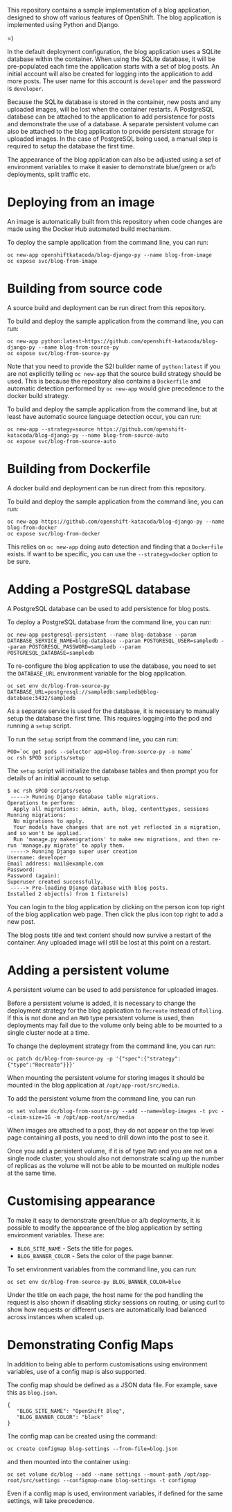 This repository contains a sample implementation of a blog application, designed to show off various features of OpenShift. The blog application is implemented using Python and Django.

=)

In the default deployment configuration, the blog application uses a SQLite database within the container. When using the SQLite database, it will be pre-populated each time the application starts with a set of blog posts. An initial account will also be created for logging into the application to add more posts. The user name for this account is ``developer`` and the password is ``developer``.

Because the SQLite database is stored in the container, new posts and any uploaded images, will be lost when the container restarts. A PostgreSQL database can be attached to the application to add persistence for posts and demonstrate the use of a database. A separate persistent volume can also be attached to the blog application to provide persistent storage for uploaded images. In the case of PostgreSQL being used, a manual step is required to setup the database the first time.

The appearance of the blog application can also be adjusted using a set of environment variables to make it easier to demonstrate blue/green or a/b deployments, split traffic etc.

# Deploying from an image

An image is automatically built from this repository when code changes are made using the Docker Hub automated build mechanism.

To deploy the sample application from the command line, you can run:

```
oc new-app openshiftkatacoda/blog-django-py --name blog-from-image
oc expose svc/blog-from-image
```

# Building from source code

A source build and deployment can be run direct from this repository.

To build and deploy the sample application from the command line, you can run:

```
oc new-app python:latest~https://github.com/openshift-katacoda/blog-django-py --name blog-from-source-py
oc expose svc/blog-from-source-py
```

Note that you need to provide the S2I builder name of ``python:latest`` if you are not explicitly telling ``oc new-app`` that the source build strategy should be used. This is because the repository also contains a ``Dockerfile`` and automatic detection performed by ``oc new-app`` would give precedence to the docker build strategy.

To build and deploy the sample application from the command line, but at least have automatic source language detection occur, you can run:

```
oc new-app --strategy=source https://github.com/openshift-katacoda/blog-django-py --name blog-from-source-auto
oc expose svc/blog-from-source-auto
```

# Building from Dockerfile

A docker build and deployment can be run direct from this repository.

To build and deploy the sample application from the command line, you can run:

```
oc new-app https://github.com/openshift-katacoda/blog-django-py --name blog-from-docker
oc expose svc/blog-from-docker
```

This relies on ``oc new-app`` doing auto detection and finding that a ``Dockerfile`` exists. If want to be specific, you can use the ``--strategy=docker`` option to be sure.

# Adding a PostgreSQL database

A PostgreSQL database can be used to add persistence for blog posts.

To deploy a PostgreSQL database from the command line, you can run:

```
oc new-app postgresql-persistent --name blog-database --param DATABASE_SERVICE_NAME=blog-database --param POSTGRESQL_USER=sampledb --param POSTGRESQL_PASSWORD=sampledb --param POSTGRESQL_DATABASE=sampledb
```

To re-configure the blog application to use the database, you need to set the ``DATABASE_URL`` environment variable for the blog application.

```
oc set env dc/blog-from-source-py DATABASE_URL=postgresql://sampledb:sampledb@blog-database:5432/sampledb
```

As a separate service is used for the database, it is necessary to manually setup the database the first time. This requires logging into the pod and running a ``setup`` script.

To run the ``setup`` script from the command line, you can run:

```
POD=`oc get pods --selector app=blog-from-source-py -o name`
oc rsh $POD scripts/setup
```

The ``setup`` script will initialize the database tables and then prompt you for details of an initial account to setup.

```
$ oc rsh $POD scripts/setup
 -----> Running Django database table migrations.
Operations to perform:
  Apply all migrations: admin, auth, blog, contenttypes, sessions
Running migrations:
  No migrations to apply.
  Your models have changes that are not yet reflected in a migration, and so won't be applied.
  Run 'manage.py makemigrations' to make new migrations, and then re-run 'manage.py migrate' to apply them.
 -----> Running Django super user creation
Username: developer
Email address: mail@example.com
Password:
Password (again):
Superuser created successfully.
 -----> Pre-loading Django database with blog posts.
Installed 2 object(s) from 1 fixture(s)
```

You can login to the blog application by clicking on the person icon top right of the blog application web page. Then click the plus icon top right to add a new post.

The blog posts title and text content should now survive a restart of the container. Any uploaded image will still be lost at this point on a restart.

# Adding a persistent volume

A persistent volume can be used to add persistence for uploaded images.

Before a persistent volume is added, it is necessary to change the deployment strategy for the blog application to ``Recreate`` instead of ``Rolling``. If this is not done and an ``RWO`` type persistent volume is used, then deployments may fail due to the volume only being able to be mounted to a single cluster node at a time.

To change the deployment strategy from the command line, you can run:

```
oc patch dc/blog-from-source-py -p '{"spec":{"strategy":{"type":"Recreate"}}}'
```

When mounting the persistent volume for storing images it should be mounted in the blog application at ``/opt/app-root/src/media``.

To add the persistent volume from the command line, you can run

```
oc set volume dc/blog-from-source-py --add --name=blog-images -t pvc --claim-size=1G -m /opt/app-root/src/media
```

When images are attached to a post, they do not appear on the top level page containing all posts, you need to drill down into the post to see it.

Once you add a persistent volume, if it is of type ``RWO`` and you are not on a single node cluster, you should also not demonstrate scaling up the number of replicas as the volume will not be able to be mounted on multiple nodes at the same time.

# Customising appearance

To make it easy to demonstrate green/blue or a/b deployments, it is possible to modify the appearance of the blog application by setting environment variables. These are:

* ``BLOG_SITE_NAME`` - Sets the title for pages.
* ``BLOG_BANNER_COLOR`` - Sets the color of the page banner.

To set environment variables from the command line, you can run:

```
oc set env dc/blog-from-source-py BLOG_BANNER_COLOR=blue
```

Under the title on each page, the host name for the pod handling the request is also shown if disabling sticky sessions on routing, or using curl to show how requests or different users are automatically load balanced across instances when scaled up.

# Demonstrating Config Maps

In addition to being able to perform customisations using environment variables, use of a config map is also supported.

The config map should be defined as a JSON data file. For example, save this as ``blog.json``.

```
{
   "BLOG_SITE_NAME": "OpenShift Blog",
   "BLOG_BANNER_COLOR": "black"
}
```

The config map can be created using the command:

```
oc create configmap blog-settings --from-file=blog.json
```

and then mounted into the container using:

```
oc set volume dc/blog --add --name settings --mount-path /opt/app-root/src/settings --configmap-name blog-settings -t configmap
```

Even if a config map is used, environment variables, if defined for the same settings, will take precedence.

